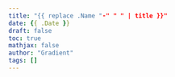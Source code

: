 ```yaml
---
title: "{{ replace .Name "-" " " | title }}"
date: {{ .Date }}
draft: false
toc: true
mathjax: false
author: "Gradient"
tags: []
---
```


